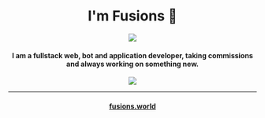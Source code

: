 
<h1 align="center">I'm Fusions 👋</h1> 
<p align="center">
    <img style="text-align: center" src="https://discord.c99.nl/widget/theme-2/845396515794190388.png">
</p>

<h4 align="center">I am a fullstack web, bot and application developer, taking commissions and always working on something new.<br></h4>

<p align="center">
    <img align="center" src="https://github-readme-stats.vercel.app/api?username=fusionsworld&show_icons=true&theme=synthwave">
</p>
<hr>
<h4 align="center"><a href='https://fusions.world' target="_blank">fusions.world</a><h4>
    
